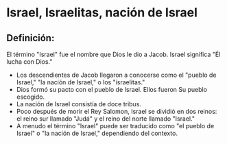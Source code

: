 # Israel, Israelitas, nación de Israel

## Definición: 

El término "Israel" fue el nombre que Dios le dio a Jacob. Israel significa "Él lucha con Dios."

* Los descendientes de Jacob llegaron a conocerse  como el "pueblo de Israel,"  "la nación de Israel," o los "israelitas."
* Dios formó su pacto con el pueblo de Israel. Ellos fueron Su pueblo escogido.
* La nación de Israel consistía de doce tribus.
* Poco después de morir el Rey Salomon, Israel se dividió en dos reinos:  el reino sur llamado "Judá" y el reino del norte llamado "Israel."
* A menudo el término "Israel" puede ser traducido como "el pueblo de Israel" o "la nación de Israel,"  dependiendo del contexto.

